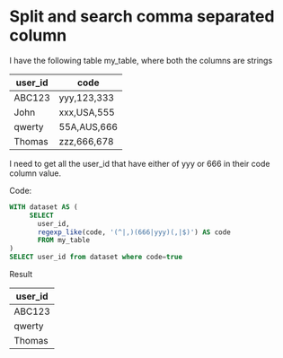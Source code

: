 # Split and search comma separated column

I have the following table my_table, where both the columns are strings

|     user_id|        code |
| ---------- | ----------- |
|      ABC123|  yyy,123,333|
|        John|  xxx,USA,555|
|      qwerty|  55A,AUS,666|
|      Thomas|  zzz,666,678|

I need to get all the user_id that have either of yyy or 666 in their code column value.

Code:
```sql
WITH dataset AS (
     SELECT 
       user_id,
       regexp_like(code, '(^|,)(666|yyy)(,|$)') AS code 
       FROM my_table
)
SELECT user_id from dataset where code=true
```

Result

|     user_id|
|------------|
|      ABC123|
|      qwerty|
|      Thomas|